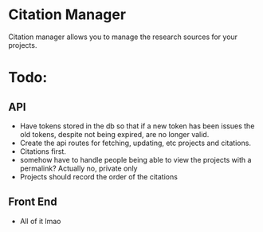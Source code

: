 # Citation Manager
Citation manager allows you to manage the research sources for your projects.

# Todo:
## API
- Have tokens stored in the db so that if a new token has been issues the old tokens, despite not being expired, are no longer valid.
- Create the api routes for fetching, updating, etc projects and citations.
- Citations first.
- somehow have to handle people being able to view the projects with a permalink? Actually no, private only 
- Projects should record the order of the citations

## Front End
- All of it lmao
